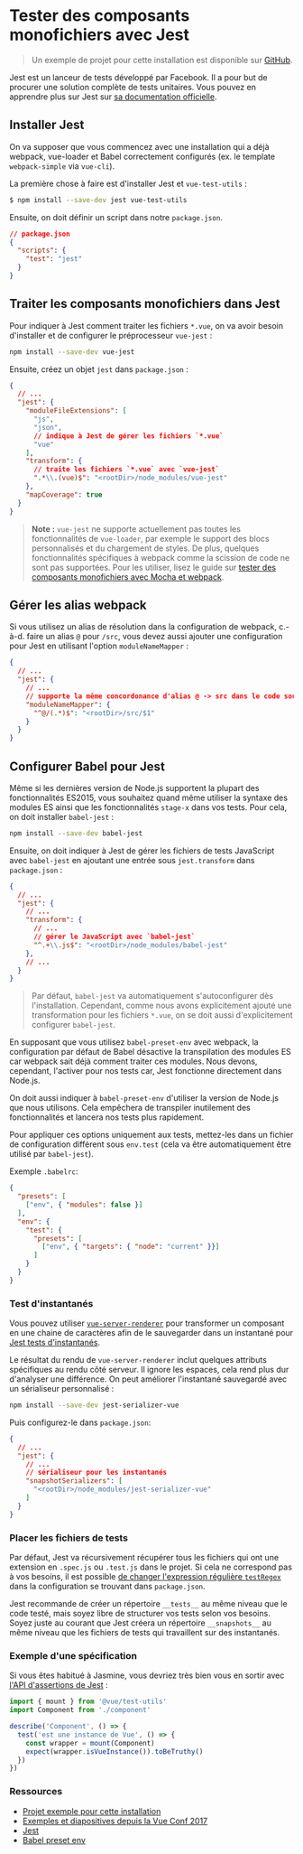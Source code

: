 # Tester des composants monofichiers avec Jest

> Un exemple de projet pour cette installation est disponible sur [GitHub](https://github.com/vuejs/vue-test-utils-jest-example).

Jest est un lanceur de tests développé par Facebook. Il a pour but de procurer une solution complète de tests unitaires. Vous pouvez en apprendre plus sur Jest sur [sa documentation officielle](https://facebook.github.io/jest/).

## Installer Jest

On va supposer que vous commencez avec une installation qui a déjà webpack, vue-loader et Babel correctement configurés (ex. le template `webpack-simple` via `vue-cli`).

La première chose à faire est d'installer Jest et `vue-test-utils` :

```bash
$ npm install --save-dev jest vue-test-utils
```

Ensuite, on doit définir un script dans notre `package.json`.

```json
// package.json
{
  "scripts": {
    "test": "jest"
  }
}
```

## Traiter les composants monofichiers dans Jest

Pour indiquer à Jest comment traiter les fichiers `*.vue`, on va avoir besoin d'installer et de configurer le préprocesseur `vue-jest` : 

``` bash
npm install --save-dev vue-jest
```

Ensuite, créez un objet `jest` dans `package.json` :

``` json
{
  // ...
  "jest": {
    "moduleFileExtensions": [
      "js",
      "json",
      // indique à Jest de gérer les fichiers `*.vue`
      "vue"
    ],
    "transform": {
      // traite les fichiers `*.vue` avec `vue-jest`
      ".*\\.(vue)$": "<rootDir>/node_modules/vue-jest"
    },
    "mapCoverage": true
  }
}
```

> **Note :** `vue-jest` ne supporte actuellement pas toutes les fonctionnalités de `vue-loader`, par exemple le support des blocs personnalisés et du chargement de styles. De plus, quelques fonctionnalités spécifiques à webpack comme la scission de code ne sont pas supportées. Pour les utiliser, lisez le guide sur [tester des composants monofichiers avec Mocha et webpack](./testing-SFCs-with-mocha-webpack.md).

## Gérer les alias webpack

Si vous utilisez un alias de résolution dans la configuration de webpack, c.-à-d. faire un alias `@` pour `/src`, vous devez aussi ajouter une configuration pour Jest en utilisant l'option `moduleNameMapper` :

``` json
{
  // ...
  "jest": {
    // ...
    // supporte la même concordonance d'alias @ -> src dans le code source
    "moduleNameMapper": {
      "^@/(.*)$": "<rootDir>/src/$1"
    }
  }
}
```

## Configurer Babel pour Jest

<!-- todo ES modules has been supported in latest versions of Node -->
Même si les dernières version de Node.js supportent la plupart des fonctionnalités ES2015, vous souhaitez quand même utiliser la syntaxe des modules ES ainsi que les fonctionnalités `stage-x` dans vos tests. Pour cela, on doit installer `babel-jest` :

``` bash
npm install --save-dev babel-jest
```

Ensuite, on doit indiquer à Jest de gérer les fichiers de tests JavaScript avec `babel-jest` en ajoutant une entrée sous `jest.transform` dans `package.json` :

``` json
{
  // ...
  "jest": {
    // ...
    "transform": {
      // ...
      // gérer le JavaScript avec `babel-jest`
      "^.+\\.js$": "<rootDir>/node_modules/babel-jest"
    },
    // ...
  }
}
```

> Par défaut, `babel-jest` va automatiquement s'autoconfigurer dès l'installation. Cependant, comme nous avons explicitement ajouté une transformation pour les fichiers `*.vue`, on se doit aussi d'explicitement configurer `babel-jest`.

En supposant que vous utilisez `babel-preset-env` avec webpack, la configuration par défaut de Babel désactive la transpilation des modules ES car webpack sait déjà comment traiter ces modules. Nous devons, cependant, l'activer pour nos tests car, Jest fonctionne directement dans Node.js.

On doit aussi indiquer à `babel-preset-env` d'utiliser la version de Node.js que nous utilisons. Cela empêchera de transpiler inutilement des fonctionnalités et lancera nos tests plus rapidement.

Pour appliquer ces options uniquement aux tests, mettez-les dans un fichier de configuration différent sous `env.test` (cela va être automatiquement être utilisé par `babel-jest`).

Exemple `.babelrc`:

``` json
{
  "presets": [
    ["env", { "modules": false }]
  ],
  "env": {
    "test": {
      "presets": [
        ["env", { "targets": { "node": "current" }}]
      ]
    }
  }
}
```

### Test d'instantanés

Vous pouvez utiliser [`vue-server-renderer`](https://github.com/vuejs/vue/tree/dev/packages/vue-server-renderer) pour transformer un composant en une chaine de caractères afin de le sauvegarder dans un instantané pour [Jest tests d'instantanés](https://facebook.github.io/jest/docs/en/snapshot-testing.html).

Le résultat du rendu de `vue-server-renderer` inclut quelques attributs spécifiques au rendu côté serveur. Il ignore les espaces, cela rend plus dur d'analyser une différence. On peut améliorer l'instantané sauvegardé avec un sérialiseur personnalisé :

``` bash
npm install --save-dev jest-serializer-vue
```

Puis configurez-le dans `package.json`:

``` json
{
  // ...
  "jest": {
    // ...
    // sérialiseur pour les instantanés
    "snapshotSerializers": [
      "<rootDir>/node_modules/jest-serializer-vue"
    ]
  }
}
```

### Placer les fichiers de tests

Par défaut, Jest va récursivement récupérer tous les fichiers qui ont une extension en `.spec.js` ou `.test.js` dans le projet. Si cela ne correspond pas à vos besoins, il est possible [de changer l'expression régulière `testRegex`](https://facebook.github.io/jest/docs/en/configuration.html#testregex-string) dans la configuration se trouvant dans `package.json`.

Jest recommande de créer un répertoire `__tests__` au même niveau que le code testé, mais soyez libre de structurer vos tests selon vos besoins. Soyez juste au courant que Jest créera un répertoire `__snapshots__` au même niveau que les fichiers de tests qui travaillent sur des instantanés.

### Exemple d'une spécification

Si vous êtes habitué à Jasmine, vous devriez très bien vous en sortir avec [l'API d'assertions de Jest](https://facebook.github.io/jest/docs/en/expect.html#content) :

```js
import { mount } from '@vue/test-utils'
import Component from './component'

describe('Component', () => {
  test('est une instance de Vue', () => {
    const wrapper = mount(Component)
    expect(wrapper.isVueInstance()).toBeTruthy()
  })
})
```

### Ressources

- [Projet exemple pour cette installation](https://github.com/vuejs/vue-test-utils-jest-example)
- [Exemples et diapositives depuis la Vue Conf 2017](https://github.com/codebryo/vue-testing-with-jest-conf17)
- [Jest](https://facebook.github.io/jest/)
- [Babel preset env](https://github.com/babel/babel-preset-env)
